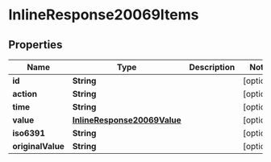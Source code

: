 
# InlineResponse20069Items

## Properties
Name | Type | Description | Notes
------------ | ------------- | ------------- | -------------
**id** | **String** |  |  [optional]
**action** | **String** |  |  [optional]
**time** | **String** |  |  [optional]
**value** | [**InlineResponse20069Value**](InlineResponse20069Value.md) |  |  [optional]
**iso6391** | **String** |  |  [optional]
**originalValue** | **String** |  |  [optional]



